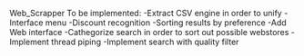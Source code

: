 Web_Scrapper
To be implemented:
    -Extract CSV engine in order to unify
    -Interface menu
    -Discount recognition
    -Sorting results by preference
    -Add Web interface
    -Cathegorize search in order to sort out possible webstores
    -Implement thread piping
    -Implement search with quality filter 